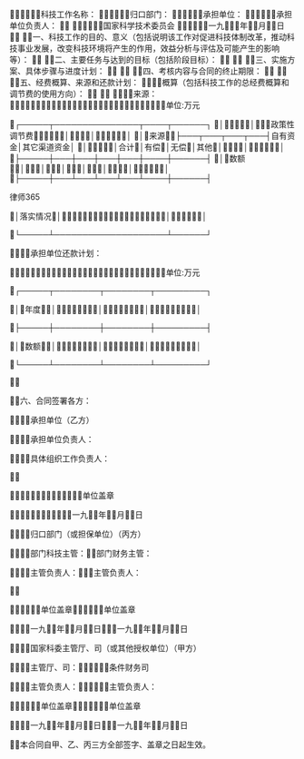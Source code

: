 
 
科技工作名称：
归口部门：
承担单位：
承担单位负责人：

国家科学技术委员会
一九年月日

一、科技工作的目的、意义（包括说明该工作对促进科技体制改革，推动科技事业发展，改变科技环境将产生的作用，效益分析与评估及可能产生的影响等）：

二、主要任务与达到的目标（包括阶段目标）：


三、实施方案、具体步骤与进度计划：


四、考核内容与合同的终止期限：


五、经费概算、来源和还款计划：
１．概算（包括科技工作的总经费概算和调节费的使用方向）：


２．来源：
单位:万元


┌─────┬───────────────┬────┬──────┐
││政策性调节费│││
│来源├───┬───┬───┬───┤自有资金│其它渠道资金│
││合计│有偿│无偿│其他│││
├─────┼───┼───┼───┼───┼────┼──────┤
│数额│││││││
├─────┼───┴───┴───┴───┴────┼──────┤




 
律师365






│落实情况│││

└─────┴────────────────────┴──────┘





３．承担单位还款计划：

单位:万元





┌─────┬────────┬────────┬─────────┐

│年度││││

├─────┼────────┼────────┼─────────┤

│数额││││

└─────┴────────┴────────┴─────────┘







六、合同签署各方：

１．承担单位（乙方）

承担单位负责人：

具体组织工作负责人：



单位盖章

一九年月日

２．归口部门（或担保单位）（丙方）

部门科技主管：部门财务主管：

主管负责人：主管负责人：



单位盖章单位盖章

一九年月日一九年月日

３．国家科委主管厅、司（或其他授权单位）（甲方）

主管厅、司：条件财务司

主管负责人：主管负责人：

单位盖章单位盖章

一九年月日一九年月日

本合同自甲、乙、丙三方全部签字、盖章之日起生效。

 


 

 
 
 
 
 
  


  
 

  


  


  
 
 
 
 

